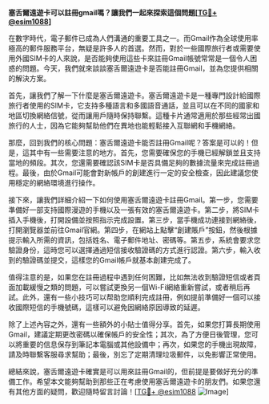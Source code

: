 **塞舌爾遠遊卡可以註冊gmail嗎？讓我們一起來探索這個問題[[TG💪+ @esim1088](https://t.me/s/esim1088)]**

在數字時代，電子郵件已成為人們溝通的重要工具之一。而Gmail作為全球使用率極高的郵件服務平台，無疑是許多人的首選。然而，對於一些國際旅行者或需要使用外國SIM卡的人來說，是否能夠使用這些卡來註冊Gmail帳號常常是一個令人困惑的問題。今天，我們就來談談塞舌爾遠遊卡是否能註冊Gmail，並為您提供相關的解決方案。

首先，讓我們了解一下什麼是塞舌爾遠遊卡。塞舌爾遠遊卡是一種專門設計給國際旅行者使用的SIM卡，它支持多種語言和多國語音通話，並且可以在不同的國家和地區切換網絡信號，從而讓用戶隨時保持聯繫。這種卡片通常適用於那些經常出國旅行的人士，因為它能夠幫助他們在異地也能輕鬆接入互聯網和手機網絡。

那麼，回到我們的核心問題：塞舌爾遠遊卡能否註冊Gmail呢？答案是可以的！但是，這其中有一些需要注意的地方。首先，您需要確保您的手機已經解鎖並且支持當地的頻段。其次，您還需要確認該SIM卡是否具備足夠的數據流量來完成註冊過程。最後，由於Gmail可能會對新帳戶的創建進行一定的安全檢查，因此建議您使用穩定的網絡環境進行操作。

接下來，讓我們詳細介紹一下如何使用塞舌爾遠遊卡註冊Gmail。第一步，您需要準備好一部支持國際漫遊的手機以及一張有效的塞舌爾遠遊卡。第二步，將SIM卡插入手機後，打開設備並按照指示完成設置。第三步，當手機成功連接到網絡後，打開瀏覽器並前往Gmail官網。第四步，在網站上點擊“創建賬戶”按鈕，然後根據提示輸入所需的資訊，包括姓名、電子郵件地址、密碼等。第五步，系統會要求您驗證身份，這時您可以選擇通過短信接收驗證碼的方式進行認證。第六步，輸入收到的驗證碼並提交，這樣您的Gmail帳戶就基本創建完成了。

值得注意的是，如果您在註冊過程中遇到任何困難，比如無法收到驗證短信或者頁面加載緩慢之類的問題，可以嘗試更換另一個Wi-Fi網絡重新嘗試，或者稍后再試。此外，還有一些小技巧可以帮助您順利完成註冊，例如提前準備好一個可以接收國際短信的手機號碼，這樣可以避免因網絡原因導致的延遲。

除了上述內容之外，還有一些額外的小貼士值得分享。首先，如果您打算長期使用Gmail，建議定期更改密碼以確保帳戶的安全性；其次，為了方便日後管理，您可以將重要的信息保存到筆記本電腦或其他設備中；再次，如果您的手機出現故障，請及時聯繫客服尋求幫助；最後，別忘了定期清理垃圾郵件，以免影響正常使用。

總結來說，塞舌爾遠遊卡確實是可以用來註冊Gmail的，但前提是要做好充分的準備工作。希望本文能夠幫助到那些正在考慮使用塞舌爾遠遊卡的朋友們。如果您還有其他方面的疑問，歡迎隨時留言討論！[[TG💪+ @esim1088](https://t.me/s/esim1088) ![Image](https://i.postimg.cc/4NQfJmqS/Snipaste-2025-05-13-00-14-12.png)]